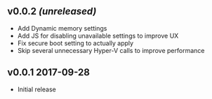## v0.0.2 *(unreleased)*

- Add Dynamic memory settings
- Add JS for disabling unavailable settings to improve UX
- Fix secure boot setting to actually apply
- Skip several unnecessary Hyper-V calls to improve performance

## v0.0.1 2017-09-28

- Initial release
